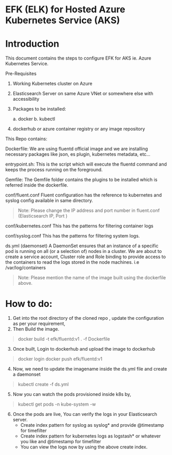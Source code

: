 # EFK (ELK) for Hosted Azure Kubernetes Service (AKS)
# Introduction
This document contains the steps to configure EFK for AKS ie. Azure Kubernetes Service.

Pre-Requisites
1. Working Kubernetes cluster on Azure
2. Elasticsearch Server on same Azure VNet or somewhere else with accessibility 
3. Packages to be installed:

    a. docker
    b. kubectl 
4. dockerhub or azure container registry or any  image repository

This Repo contains:

Dockerfile:
We are using fluentd official image and we are installing necessary packages like json, es plugin, kubernetes metadata, etc...

entrypoint.sh:
This is the script which will execute the fluentd command and keeps the process running on the foreground.

Gemfile:
The Gemfile folder contains the plugins to be installed which is referred inside the dockerfile.

conf/fluent.conf
Fluent configuration has the reference to kubernetes and syslog config available in same directory. 
> Note: Please change the IP address and port number in fluent.conf (Elasticsearch IP, Port )

conf/kubernetes.conf
This has the patterns for filtering container logs

conf/syslog.conf
This has the patterns for filtering system logs.

ds.yml (daemonset)
A DaemonSet ensures that an instance of a specific pod is running on all (or a selection of) nodes in a cluster.
We are about to create a service account, Cluster role and Role binding to provide access to the containers to read the logs stored in the node machines. i.e /var/log/containers

> Note: Please mention the name of the image built using the dockerfile above.

# How to do:
1. Get into the root directory of the cloned repo , update the configuration as per your requirement,
2. Then Build the image.
> docker build -t efk/fluentd:v1 . -f Dockerfile
3. Once built, Login to dockerhub and upload the image to dockerhub
> docker login 
> docker push efk/fluentd:v1 
4. Now, we need to update the imagename inside the ds.yml file and create a daemonset
> kubectl create -f ds.yml
5. Now you can watch the pods provisioned inside k8s by,
> kubectl get pods -n kube-system -w
6. Once the pods are live, You can verify the logs in your Elasticsearch server.
    - Create index pattern for syslog as syslog* and provide @timestamp for timefilter
    - Create index pattern for kubernetes logs as logstash* or whatever you like and @timestamp for timefilter
    - You can view the logs now by using the above create index. 
